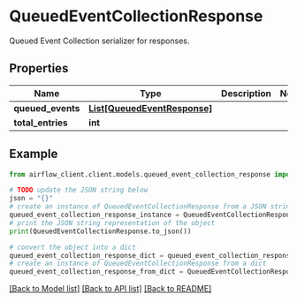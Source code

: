 # QueuedEventCollectionResponse

Queued Event Collection serializer for responses.

## Properties

Name | Type | Description | Notes
------------ | ------------- | ------------- | -------------
**queued_events** | [**List[QueuedEventResponse]**](QueuedEventResponse.md) |  | 
**total_entries** | **int** |  | 

## Example

```python
from airflow_client.client.models.queued_event_collection_response import QueuedEventCollectionResponse

# TODO update the JSON string below
json = "{}"
# create an instance of QueuedEventCollectionResponse from a JSON string
queued_event_collection_response_instance = QueuedEventCollectionResponse.from_json(json)
# print the JSON string representation of the object
print(QueuedEventCollectionResponse.to_json())

# convert the object into a dict
queued_event_collection_response_dict = queued_event_collection_response_instance.to_dict()
# create an instance of QueuedEventCollectionResponse from a dict
queued_event_collection_response_from_dict = QueuedEventCollectionResponse.from_dict(queued_event_collection_response_dict)
```
[[Back to Model list]](../README.md#documentation-for-models) [[Back to API list]](../README.md#documentation-for-api-endpoints) [[Back to README]](../README.md)


